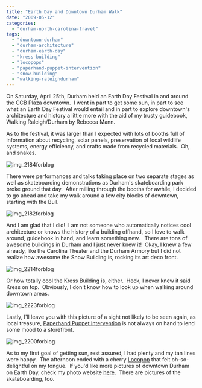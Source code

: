 ```yaml
---
title: "Earth Day and Downtown Durham Walk"
date: "2009-05-12"
categories: 
  - "durham-north-carolina-travel"
tags: 
  - "downtown-durham"
  - "durham-architecture"
  - "durham-earth-day"
  - "kress-building"
  - "locopops"
  - "paperhand-puppet-intervention"
  - "snow-building"
  - "walking-raleighdurham"
---
```


On Saturday, April 25th, Durham held an Earth Day Festival in and around the CCB Plaza downtown.  I went in part to get some sun, in part to see what an Earth Day Festival would entail and in part to explore downtown's architecture and history a little more with the aid of my trusty guidebook, Walking Raleigh/Durham by Rebecca Mann.

As to the festival, it was larger than I expected with lots of booths full of information about recycling, solar panels, preservation of local wildlife systems, energy efficiency, and crafts made from recycled materials.  Oh, and snakes.

![img_2184forblog](http://www.rebeccagomezfarrell.com/wp-content/uploads/2009/05/img_2184forblog-200x300.jpg "img_2184forblog")

There were performances and talks taking place on two separate stages as well as skateboarding demonstrations as Durham's skateboarding park broke ground that day.  After milling through the booths for awhile, I decided to go ahead and take my walk around a few city blocks of downtown, starting with the Bull.

![img_2182forblog](http://www.rebeccagomezfarrell.com/wp-content/uploads/2009/05/img_2182forblog-300x200.jpg "img_2182forblog")

And I am glad that I did!  I am not someone who automatically notices cool architecture or knows the history of a building offhand, so I love to walk around, guidebook in hand, and learn something new.   There are tons of awesome buildings in Durham and I just never knew it!  Okay, I knew a few already, like the Carolina Theater and the Durham Armory but I did not realize how awesome the Snow Building is, rocking its art deco front.

![img_2214forblog](http://www.rebeccagomezfarrell.com/wp-content/uploads/2009/05/img_2214forblog-300x200.jpg "img_2214forblog")

Or how totally cool the Kress Building is, either.  Heck, I never knew it said Kress on top.  Obviously, I don't know how to look up when walking around downtown areas.

![img_2223forblog](http://www.rebeccagomezfarrell.com/wp-content/uploads/2009/05/img_2223forblog-200x300.jpg "img_2223forblog")

Lastly, I'll leave you with this picture of a sight not likely to be seen again, as local treasure, [Paperhand Puppet Intervention](http://www.paperhand.org/) is not always on hand to lend some mood to a storefront.

![img_2200forblog](http://www.rebeccagomezfarrell.com/wp-content/uploads/2009/05/img_2200forblog-200x300.jpg "img_2200forblog")

As to my first goal of getting sun, rest assured, I had plenty and my tan lines were happy.  The afternoon ended with a cherry [Locopop](http://ilovelocopops.com/) that felt oh-so-delightful on my tongue.  If you'd like more pictures of downtown Durham on Earth Day, check my photo website [here](http://www.yellow5labs.com/photos/index.php?path=./Adventures/Earth%20Day%20in%20Durham%2009).  There are pictures of the skateboarding, too.
